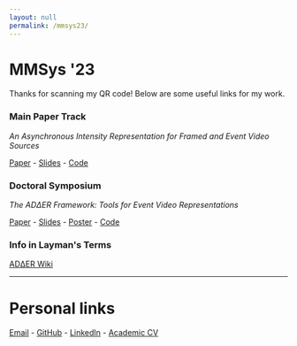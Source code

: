```yaml
---
layout: null
permalink: /mmsys23/
---
```



<!-- <head>
  <title>Stylish Δt</title>
  <style>
    @keyframes spin {
      0% { transform: rotateY(0); }
      100% { transform: rotateY(1turn); }
    }

    .spin-text {
      animation: spin 1s infinite;
      font-size: 48px;
      color: #007bff; /* blue color */
      font-weight: bold;
      font-family: Arial, sans-serif;
    }
  </style>
</head>
<body>
  <div class="spin-text">Δt</div>
  
</body> -->


# MMSys '23

Thanks for scanning my QR code! Below are some useful links for my work.


### Main Paper Track
*An Asynchronous Intensity Representation for Framed and Event Video Sources*

[Paper](https://drive.google.com/file/d/1e8cySf7yaqAN3UKKFkdwZnLk8cDbfyVD/view?usp=sharing) - [Slides]() - [Code](https://github.com/ac-freeman/adder-codec-rs)


### Doctoral Symposium
*The ADΔER Framework: Tools for Event Video Representations*

[Paper](https://drive.google.com/file/d/1g414ntLWTZ4_bsmmE_EvRtgtPOhGqqcF/view?usp=share_link) - [Slides]() - [Poster]() - [Code](https://github.com/ac-freeman/adder-codec-rs)

### Info in Layman's Terms

[ADΔER Wiki](https://github.com/ac-freeman/adder-codec-rs/wiki)

---
# Personal links

[Email](mailto:acfreeman@cs.unc.edu) - [GitHub](https://github.com/ac-freeman/) - [LinkedIn](https://linkedin.com/in/acfreeman) - [Academic CV](https://drive.google.com/file/d/1EoqKgkYMAMp1CfoeXBlxmkQXJbwdovkJ/view?usp=sharing)


